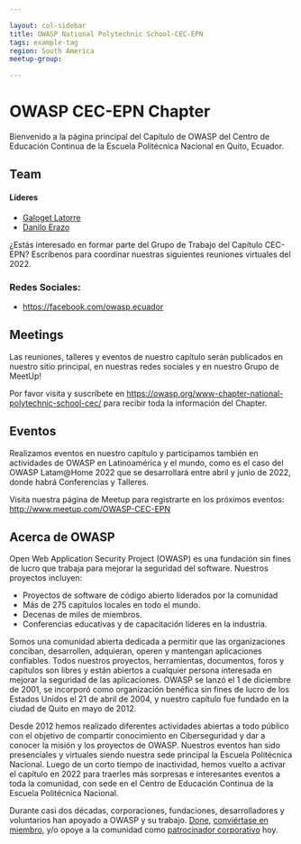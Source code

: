```yaml
---

layout: col-sidebar
title: OWASP National Polytechnic School-CEC-EPN
tags: example-tag
region: South America
meetup-group:

---
```


# OWASP CEC-EPN Chapter

Bienvenido a la página principal del Capítulo de OWASP del Centro de Educación Continua de la Escuela Politécnica Nacional en Quito, Ecuador.

## Team

#### Líderes
- [Galoget Latorre](mailto:galoget.latorre@owasp.org)
- [Danilo Erazo](mailto:danilo.erazo@owasp.org)

¿Estás interesado en formar parte del Grupo de Trabajo del Capítulo CEC-EPN?
Escríbenos para coordinar nuestras siguientes reuniones virtuales del 2022.

### Redes Sociales:
- <https://facebook.com/owasp.ecuador>

## Meetings

Las reuniones, talleres y eventos de nuestro capítulo serán publicados en nuestro sitio principal, en nuestras redes sociales y en nuestro Grupo de MeetUp\!

Por favor visita y suscríbete en <https://owasp.org/www-chapter-national-polytechnic-school-cec/> para recibir toda la información del Chapter.

## Eventos

Realizamos eventos en nuestro capítulo y participamos también en actividades de OWASP en Latinoamérica y el mundo, como es el caso del OWASP Latam@Home 2022 que se desarrollará entre abril y junio de 2022, donde habrá Conferencias y Talleres.

Visita nuestra página de Meetup para registrarte en los próximos eventos:
<http://www.meetup.com/OWASP-CEC-EPN>

## Acerca de OWASP

Open Web Application Security Project (OWASP) es una fundación sin fines de lucro que trabaja para mejorar la seguridad del software. Nuestros proyectos incluyen:

- Proyectos de software de código abierto liderados por la comunidad
- Más de 275 capítulos locales en todo el mundo.
- Decenas de miles de miembros.
- Conferencias educativas y de capacitación líderes en la industria.

Somos una comunidad abierta dedicada a permitir que las organizaciones conciban, desarrollen, adquieran, operen y mantengan aplicaciones confiables. Todos nuestros proyectos, herramientas, documentos, foros y capítulos son libres y están abiertos a cualquier persona interesada en mejorar la seguridad de las aplicaciones. OWASP se lanzó el 1 de diciembre de 2001, se incorporó como organización benéfica sin fines de lucro de los Estados Unidos el 21 de abril de 2004, y nuestro capítulo fue fundado en la ciudad de Quito en mayo de 2012.

Desde 2012 hemos realizado diferentes actividades abiertas a todo público con el objetivo de compartir conocimiento en Ciberseguridad y dar a conocer la misión y los proyectos de OWASP. Nuestros eventos han sido presenciales y virtuales siendo nuestra sede principal la Escuela Politécnica Nacional. Luego de un corto tiempo de inactividad, hemos vuelto a activar el capítulo en 2022 para traerles más sorpresas e interesantes eventos a toda la comunidad, con sede en el Centro de Educación Continua de la Escuela Politécnica Nacional.

Durante casi dos décadas, corporaciones, fundaciones, desarrolladores y voluntarios han apoyado a OWASP y su trabajo. [Done](/donate), [conviértase en miembro](/membership), y/o opoye a la comunidad como [patrocinador corporativo](/supporters/) hoy.
